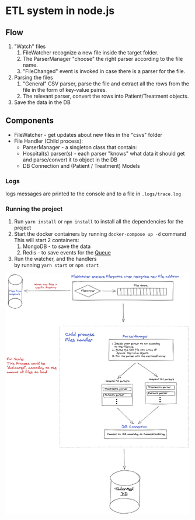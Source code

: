 # ETL system in node.js

## Flow

1. "Watch" files
    1. FileWatcher recognize a new file inside the target folder.
    2. The ParserManager "choose" the right parser according to the file name.
    3. "FileChanged" event is invoked in case there is a parser for the file.
2. Parsing the files
    1. "General" CSV parser, parse the file and extract all the rows from the file in the form of key-value paires.
    2. The relevant parser, convert the rows into Patient/Treatment objects.
3. Save the data in the DB

## Components

- FileWatcher - get updates about new files in the "csvs" folder
- File Handler (Child process):
    - ParserManager - a singleton class that contain:
    - Hospital(s) parser(s) - each parser "knows" what data it should get and parse/convert it to object in the DB
    - DB Connection and (Patient / Treatment) Models

### Logs

logs messages are printed to the console and to a file in `.logs/trace.log`

### Running the project

1. Run `yarn install` or `npm install` to install all the dependencies for the project
2. Start the docker containers by running `docker-compose up -d` command<br>
This will start 2 containers:
    1. MongoDB - to save the data
    2. Redis - to save events for the [Queue](https://github.com/bee-queue/bee-queue)
3. Run the watcher, and the handlers<br>
by running `yarn start` or `npm start`

![Architecture Sketch](docs/architecture.png)
